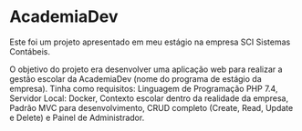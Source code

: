 # AcademiaDev

Este foi um projeto apresentado em meu estágio na empresa SCI Sistemas Contábeis. 

O objetivo do projeto era desenvolver uma aplicação web para realizar a gestão escolar da AcademiaDev (nome do programa de estágio da empresa). Tinha como requisitos: Linguagem de Programação PHP 7.4, Servidor Local: Docker, Contexto escolar dentro da realidade da empresa, Padrão MVC para desenvolvimento, CRUD completo (Create, Read, Update e Delete) e Painel de Administrador.
